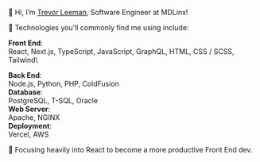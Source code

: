 👋 Hi, I’m [Trevor Leeman](https://www.linkedin.com/in/trevor-leeman/), Software Engineer at MDLinx!

🧰 Technologies you'll commonly find me using include:

**Front End**:\
React, Next.js, TypeScript, JavaScript, GraphQL, HTML, CSS / SCSS, Tailwind\

**Back End**:\
Node.js, Python, PHP, ColdFusion\
**Database**:\
PostgreSQL, T-SQL, Oracle\
**Web Server**:\
Apache, NGINX\
**Deployment**:\
Vercel, AWS

🌱 Focusing heavily into React to become a more productive Front End dev.
